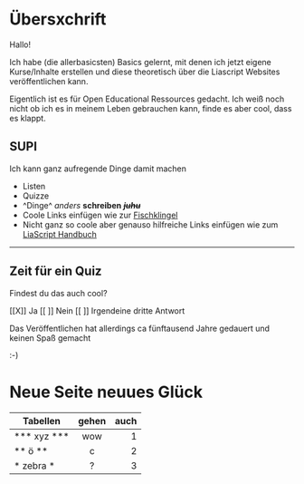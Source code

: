 # Übersxchrift
Hallo! 

Ich habe (die allerbasicsten) Basics gelernt, mit denen ich jetzt eigene Kurse/Inhalte erstellen und diese theoretisch über die Liascript Websites veröffentlichen kann. 

Eigentlich ist es für Open Educational Ressources gedacht. 
Ich weiß noch nicht ob ich es in meinem Leben gebrauchen kann, finde es aber cool, dass es klappt. 



<section>

SUPI
======

Ich kann ganz aufregende Dinge damit machen

- Listen
- Quizze
- ^Dinge^ *anders* **schreiben** ***~~juhu~~***
- Coole Links einfügen wie zur [Fischklingel](https://visdeurbel.nl/)
- Nicht ganz so coole aber genauso hilfreiche Links einfügen wie zum [LiaScript Handbuch](https://liascript.github.io/course/?https://raw.githubusercontent.com/liaScript/docs/master/README.md#1) 


___________________________________________________________________________________________



## Zeit für ein Quiz
Findest du das auch cool? 

[[X]] Ja 
[[ ]] Nein 
[[ ]] Irgendeine dritte Antwort

Das Veröffentlichen hat allerdings ca fünftausend Jahre gedauert und keinen Spaß gemacht

:-)

</section>


# Neue Seite neuues Glück 

| Tabellen             |      gehen    |  auch |
| -------------------- |:-------------:| -----:|
| *** xyz          *** | wow           | 1     |
| ** ö           **    |   c           |     2 |
| * zebra         *    |   ?           |    3  |

